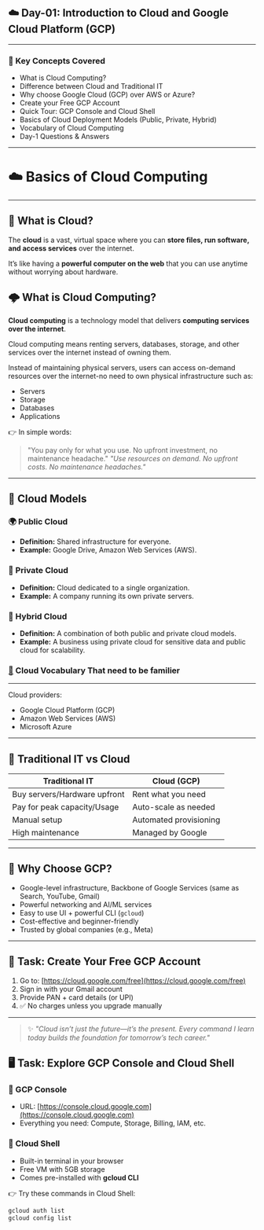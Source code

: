 ## ☁️ Day-01: Introduction to Cloud and Google Cloud Platform (GCP)

---

### 📌 Key Concepts Covered
- What is Cloud Computing?  
- Difference between Cloud and Traditional IT  
- Why choose Google Cloud (GCP) over AWS or Azure?  
- Create your Free GCP Account  
- Quick Tour: GCP Console and Cloud Shell  
- Basics of Cloud Deployment Models (Public, Private, Hybrid)  
- Vocabulary of Cloud Computing  
- Day-1 Questions & Answers  

---

# ☁️ Basics of Cloud Computing
---
## 🔹 What is Cloud?

The **cloud** is a vast, virtual space where you can **store files, run software, and access services** over the internet.  

It’s like having a **powerful computer on the web** that you can use anytime without worrying about hardware.  


## 🌩️ What is Cloud Computing?

**Cloud computing** is a technology model that delivers **computing services over the internet**.  



Cloud computing means renting servers, databases, storage, and other services over the internet instead of owning them.  

Instead of maintaining physical servers, users can access on-demand resources over the internet-no need to own physical infrastructure such as:  
- Servers  
- Storage  
- Databases  
- Applications  

👉 In simple words:  
> "You pay only for what you use. No upfront investment, no maintenance headache."
> *"Use resources on demand. No upfront costs. No maintenance headaches."*

---

## 🔹 Cloud Models

### 🌍 Public Cloud
- **Definition:** Shared infrastructure for everyone.  
- **Example:** Google Drive, Amazon Web Services (AWS).  

### 🏢 Private Cloud
- **Definition:** Cloud dedicated to a single organization.  
- **Example:** A company running its own private servers.  

### 🔀 Hybrid Cloud
- **Definition:** A combination of both public and private cloud models.  
- **Example:** A business using private cloud for sensitive data and public cloud for scalability.  

### [🔗](https://github.com/anumcait/GCP-Journey/blob/main/Day-01/Cloud-Vocabulary.md) Cloud Vocabulary That need to be familier

---

Cloud providers:  
- Google Cloud Platform (GCP)  
- Amazon Web Services (AWS)  
- Microsoft Azure  

---

## 🏢 Traditional IT vs Cloud

| Traditional IT                  | Cloud (GCP)                   |
|---------------------------------|-------------------------------|
| Buy servers/Hardware upfront    | Rent what you need            |
| Pay for peak capacity/Usage     | Auto-scale as needed          |
| Manual setup                    | Automated provisioning        |
| High maintenance                | Managed by Google             |

---

## 🚀 Why Choose GCP?
- Google-level infrastructure, Backbone of Google Services (same as Search, YouTube, Gmail)  
- Powerful networking and AI/ML services  
- Easy to use UI + powerful CLI (`gcloud`)   
- Cost-effective and beginner-friendly  
- Trusted by global companies (e.g., Meta)  

---

## 📝 Task: Create Your Free GCP Account 
1. Go to: [https://cloud.google.com/free](https://cloud.google.com/free)  
2. Sign in with your Gmail account  
3. Provide PAN + card details (or UPI)  
4. ✅ No charges unless you upgrade manually  

---

> ✨ *"Cloud isn’t just the future—it’s the present. Every command I learn today builds the foundation for tomorrow’s tech career."*
## 🖥️ Task: Explore GCP Console and Cloud Shell

### 🔹 GCP Console
- URL: [https://console.cloud.google.com](https://console.cloud.google.com)  
- Everything you need: Compute, Storage, Billing, IAM, etc.  

### 🔹 Cloud Shell
- Built-in terminal in your browser  
- Free VM with 5GB storage  
- Comes pre-installed with **gcloud CLI**  

👉 Try these commands in Cloud Shell:
```bash
gcloud auth list
gcloud config list

